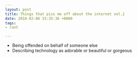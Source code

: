 ```yaml
---
layout: post
title: Things that piss me off about the internet vol.2
date: 2018-02-06 15:35:36 +0000
tags:
- rant

---
```

* Being offended on behalf of someone else
* Describing technology as adorable or beautiful or gorgeous